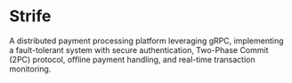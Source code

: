 # Strife
A distributed payment processing platform leveraging gRPC, implementing a fault-tolerant system with secure authentication, Two-Phase Commit (2PC) protocol, offline payment handling, and real-time transaction monitoring.
